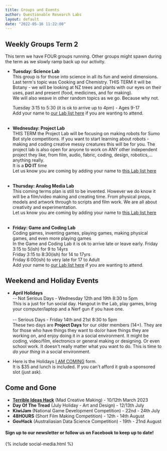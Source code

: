 ```yaml
---
title: Groups and Events
author: Questionable Research Labs
layout: default
date: "2022-05-16 11:22:00"
---
```


## Weekly Groups Term 2

This term we have FOUR groups running. Other groups might spawn during the term as we slowly ramp back up our activity. 


 - **Tuesday: Science Lab**<br> 
  This group is for those into science in all its fun and weird dimensions.<br>
  Last term's topic was Cooking and Chemistry. THIS TERM it will be Botany - we will be looking at NZ trees and plants with our eyes on their uses, past and present (food, medicines, and for making).<br>
  We will also weave in other random topics as we go. Because why not.<br>

   Tuesday 3:15 to 5:30 (it is ok to arrive up to 4pm) - Ages 9-17<br>
   Add your name to [our Lab list here](https://forms.gle/jDTAn7t5uJna4ry4A) if you are wanting to attend.<br><br>
   

 - **Wednesday: Project Lab**<br>
  THIS TERM the Project Lab will be focusing on making robots for Sumo Bot style competitions. If you want to start learning about robots - making and coding creative messy creatures this will be for you. The project lab is also open for anyone to work on ANY other independent project they like, from film, audio, fabric, coding, design, robotics,... anything really.<br>
  It is a __DO IT__ time<br>
  Let us know you are coming by adding your name to [this Lab list here](https://forms.gle/bWX1fC4Zg47Dqaiz7)<br><br>


 - **Thursday: Analog Media Lab**<br>
   This coming terms plan is still to be invented. However we do know it will  be a film/video making and creating time. From physical props, models and artwork through to scripts and film work. We are all about creativity and experimentation.<br>
   Let us know you are coming by adding your name to [this Lab list here](https://forms.gle/RF345AfB5NbovTam9)<br><br> 


 - **Friday: Game and Coding Lab**<br>
   Coding games, inventing games, playing games, making physical games, and even more playing games<br>
   In the Game and Coding Lab it is ok to arrive late or leave early.
    Friday 3:15 to 5(ish) for 9 to 14yrs<br>
    Friday 3:15 to 8:30(ish) for 14 to 17yrs<br>
    Friday 6:00(ish) to very late for 17 to Adult<br>
    Add your name to [our Lab list here](https://forms.gle/3S42TGrn3NpRifKb9) if you are wanting to attend.<br>
    


## Weekend and Holiday Events
- **April Holidays**<br>
-- Not Serious Days - Wednesday 12th and 19th  8:30 to 5pm<br> 
This is a just for fun social day. Hangout in the Lab, play games, bring your computer/laptop and a Nerf gun if you have one.<br><br>
-- Serious Days - Friday 14th and 21st 8:30 to 5pm<br> 
These two days are __Project Days__ for our older members (14+). They are for those who have things they want to do/or have things they are working on, and enjoy doing it in a social environment. It might be coding, video/film, electronics or general making or designing. Or even school work. It doesn't really matter what you want to do. This is time to *do your thing* in a social environment.

- Here is the Holidays [I AM COMING](https://forms.gle/QZ5W9rJFga5gwVPF6) form.<br> 
It is $35 and lunch is included. If you can't afford it grab a sponsored slot (just ask).


## Come and Gone ##
 - **[Terrible Ideas Hack](https://terriblehack.nz/)** (Mad Creative Making) - 10/12th March 2023
 - **Day Of The Tread** (July Holiday - Art and Design) - 12/13th July
 - **KiwiJam** (National Game Development Competition) - 22nd - 24th July
 - **48HOURS** (Short Film Making Competition) - 12th - 14th August
 - **GovHack** (Australiasian Data Science Competition) - 19th - 21nd August

#### Sign up to our newsletter or follow us on Facebook to keep up to date!


{% include social-media.html %}